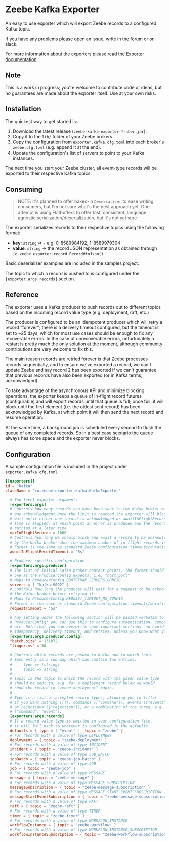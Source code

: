 Zeebe Kafka Exporter
=====================

An easy to use exporter which will export Zeebe records to a configured Kafka topic.

If you have any problems please open an issue, write in the forum or on slack.

For more information about the exporters please read the [Exporter documentation](https://docs.zeebe.io/basics/exporters.html).

## Note

This is a work in progress; you're welcome to contribute code or ideas, but no guarantees are made about the exporter itself. Use at your own risks.

## Installation

The quickest way to get started is:

1. Download the latest release (`zeebe-kafka-exporter-*-uber.jar`).
1. Copy it to the `lib/` folder of your Zeebe brokers.
1. Copy the configuration from `exporter.kafka.cfg.toml` into each broker's `zeebe.cfg.toml` (e.g. append it at the end).
1. Update the configuration's list of servers to point to your Kafka instances.

The next time you start your Zeebe cluster, all event-type records will be exported to their respective Kafka topics.

## Consuming

> NOTE: it's planned to offer baked-in `Deserializer` to ease writing consumers, but I'm not sure what's the best approach yet. One attempt is using Flatbuffers to offer fast, consistent, language agnostic serialization/deserialization, but it's not yet sure.

The exporter serializes records to their respective topics using the following format:

- **key**: `string` => <partitionId>-<position> e.g. 0-8589984192, 1-8589979304
- **value**: `string` => the record JSON representation as obtained through `io.zeebe.exporter.record.Record#toJson()`

Basic deserializer examples are included in the samples project.

The topic to which a record is pushed to is configured under the `[exporter.args.records]` section.

## Reference

The exporter uses a Kafka producer to push records out to different topics based on the incoming record value type (e.g. deployment, raft, etc.)

The producer is configured to be an idempotent producer which will retry a record "forever"; there is a delivery timeout configured, but the timeout is set
to ~25 days, which for most use cases should be enough to fix any recoverable errors. In the case of unrecoverable errors, unfortunately a restart is pretty much
the only solution at the moment, although community contributions are very welcome to fix this.

The main reason records are retried forever is that Zeebe processes records sequentially, and to ensure we've exported a record, we can't update Zeebe and say record 2
has been exported if we can't guarantee that previous records have also been exported (or in Kafka terms, acknowledged).

To take advantage of the asynchronous API and minimize blocking operations, the exporter keeps a queue of in-flight record futures (configurable) and will
export records until that queue is full; once full, it will block until the first element (i.e. the oldest sent record) has been acknowledged by Kafka, at which point
it will then send the next record and resume operation.

At the same time, a background job is scheduled every second to flush the queue of any completed records. So in a best case scenario the queue always has some space and
the exporter never blocks.

## Configuration

A sample configuration file is included in the project under `exporter.kafka.cfg.toml`.

```toml
[[exporters]]
id = "kafka"
className = "io.zeebe.exporter.kafka.KafkaExporter"

  # Top level exporter arguments
  [exporters.args]
  # Controls how many records can have been sent to the Kafka broker without
  # any acknowledgment Once the limit is reached the exporter will block and
  # wait until either one record is acknowledged or awaitInFlightRecordTimeout
  # time is elapsed, at which point an error is produced and the record is
  # retried at a later time
  maxInFlightRecords = 1000
  # Controls how long we should block and await a record to be acknowledged
  # by the Kafka broker when the maximum number of in-flight records is reached
  # Format is the same as standard Zeebe configuration timeouts/durations
  awaitInFlightRecordTimeout = "5s"

  # Producer specific configuration
  [exporters.args.producer]
  # The list of initial Kafka broker contact points. The format should be the same
  # one as the ProducerConfig expects, i.e. "host:port"
  # Maps to ProducerConfig.BOOTSTRAP_SERVERS_CONFIG
  servers = [ "kafka:9092" ]
  # Controls how long the producer will wait for a request to be acknowledged by
  # the Kafka broker before retrying it
  # Maps to ProducerConfig.REQUEST_TIMEOUT_MS_CONFIG
  # Format is the same as standard Zeebe configuration timeouts/durations
  requestTimeout = "5s"

  # Any setting under the following section will be passed verbatim to
  # ProducerConfig; you can use this to configure authentication, compression,
  # etc. Note that you can overwrite some important settings, so avoid changing
  # idempotency, delivery timeout, and retries, unless you know what you're doing
  [exporters.args.producer.config]
  "batch.size" = 131072
  "linger.ms" = 50

  # Controls which records are pushed to Kafka and to which topic
  # Each entry is a sub-map which can contain two entries:
  #     type => [string]
  #     topic => string
  #
  # Topic is the topic to which the record with the given value type
  # should be sent to, e.g. for a deployment record below we would
  # send the record to "zeebe-deployment" topic.
  #
  # Type is a list of accepted record types, allowing you to filter
  # if you want nothing ([]), commands (["command"]), events (["events"]),
  # or rejections (["rejection"]), or a combination of the three, e.g.
  # ["command", "event"].
  [exporters.args.records]
  # If a record value type is omitted in your configuration file,
  # it will fall back to whatever is configured in the defaults
  defaults = { type = [ "event" ], topic = "zeebe" }
  # For records with a value of type DEPLOYMENT
  deployment = { topic = "zeebe-deployment" }
  # For records with a value of type INCIDENT
  incident = { topic = "zeebe-incident" }
  # For records with a value of type JOB_BATCH
  jobBatch = { topic = "zeebe-job-batch" }
  # For records with a value of type JOB
  job = { topic = "zeebe-job" }
  # For records with a value of type MESSAGE
  message = { topic = "zeebe-message" }
  # For records with a value of type MESSAGE_SUBSCRIPTION
  messageSubscription = { topic = "zeebe-message-subscription" }
  # For records with a value of type MESSAGE_START_EVENT_SUBSCRIPTION
  messageStartEventSubscription = { topic = "zeebe-message-subscription-start-event" }
  # For records with a value of type RAFT
  raft = { topic = "zeebe-raft" }
  # For records with a value of type TIMER
  timer = { topic = "zeebe-timer" }
  # For records with a value of type WORKFLOW_INSTANCE
  workflowInstance = { topic = "zeebe-workflow" }
  # For records with a value of type WORKFLOW_INSTANCE_SUBSCRIPTION
  workflowInstanceSubscription = { topic = "zeebe-workflow-subscription" }
```
